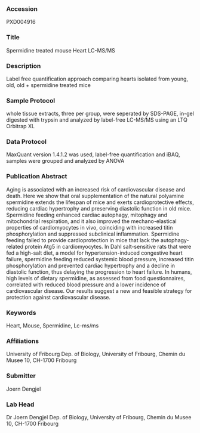 ### Accession
PXD004916

### Title
Spermidine treated mouse Heart LC-MS/MS

### Description
Label free quantification approach comparing hearts isolated from young, old, old + spermidine treated mice

### Sample Protocol
whole tissue extracts, three per group, were seperated by SDS-PAGE, in-gel digested with trypsin and analyzed by label-free LC-MS/MS using an LTQ Orbitrap XL

### Data Protocol
MaxQuant version 1.4.1.2 was used, label-free quantification and iBAQ, samples were grouped and analyzed by ANOVA

### Publication Abstract
Aging is associated with an increased risk of cardiovascular disease and death. Here we show that oral supplementation of the natural polyamine spermidine extends the lifespan of mice and exerts cardioprotective effects, reducing cardiac hypertrophy and preserving diastolic function in old mice. Spermidine feeding enhanced cardiac autophagy, mitophagy and mitochondrial respiration, and it also improved the mechano-elastical properties of cardiomyocytes in vivo, coinciding with increased titin phosphorylation and suppressed subclinical inflammation. Spermidine feeding failed to provide cardioprotection in mice that lack the autophagy-related protein Atg5 in cardiomyocytes. In Dahl salt-sensitive rats that were fed a high-salt diet, a model for hypertension-induced congestive heart failure, spermidine feeding reduced systemic blood pressure, increased titin phosphorylation and prevented cardiac hypertrophy and a decline in diastolic function, thus delaying the progression to heart failure. In humans, high levels of dietary spermidine, as assessed from food questionnaires, correlated with reduced blood pressure and a lower incidence of cardiovascular disease. Our results suggest a new and feasible strategy for protection against cardiovascular disease.

### Keywords
Heart, Mouse, Spermidine, Lc-ms/ms

### Affiliations
University of Fribourg
Dep. of Biology, University of Fribourg, Chemin du Musee 10, CH-1700 Fribourg

### Submitter
Joern Dengjel

### Lab Head
Dr Joern Dengjel
Dep. of Biology, University of Fribourg, Chemin du Musee 10, CH-1700 Fribourg


